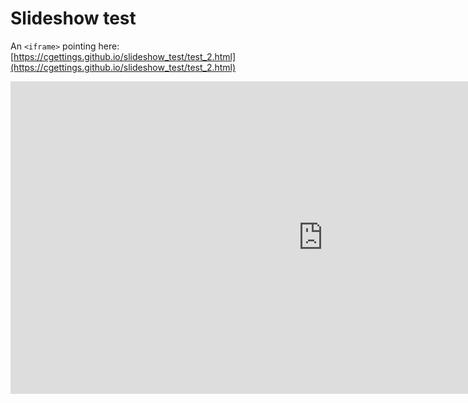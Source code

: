 # Slideshow test

An `<iframe>` pointing here: [https://cgettings.github.io/slideshow_test/test_2.html](https://cgettings.github.io/slideshow_test/test_2.html)

<iframe src="https://cgettings.github.io/slideshow_test/test_2.html" frameborder="0" height="500" width="1000"> </iframe>

